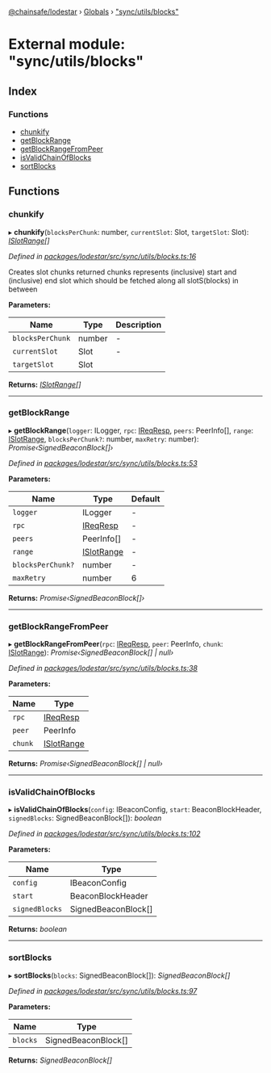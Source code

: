 [@chainsafe/lodestar](../README.md) › [Globals](../globals.md) › ["sync/utils/blocks"](_sync_utils_blocks_.md)

# External module: "sync/utils/blocks"

## Index

### Functions

* [chunkify](_sync_utils_blocks_.md#chunkify)
* [getBlockRange](_sync_utils_blocks_.md#getblockrange)
* [getBlockRangeFromPeer](_sync_utils_blocks_.md#getblockrangefrompeer)
* [isValidChainOfBlocks](_sync_utils_blocks_.md#isvalidchainofblocks)
* [sortBlocks](_sync_utils_blocks_.md#sortblocks)

## Functions

###  chunkify

▸ **chunkify**(`blocksPerChunk`: number, `currentSlot`: Slot, `targetSlot`: Slot): *[ISlotRange](../interfaces/_sync_interface_.islotrange.md)[]*

*Defined in [packages/lodestar/src/sync/utils/blocks.ts:16](https://github.com/ChainSafe/lodestar/blob/3dee40678/packages/lodestar/src/sync/utils/blocks.ts#L16)*

Creates slot chunks returned chunks represents (inclusive) start and (inclusive) end slot
which should be fetched along all slotS(blocks) in between

**Parameters:**

Name | Type | Description |
------ | ------ | ------ |
`blocksPerChunk` | number | - |
`currentSlot` | Slot | - |
`targetSlot` | Slot |   |

**Returns:** *[ISlotRange](../interfaces/_sync_interface_.islotrange.md)[]*

___

###  getBlockRange

▸ **getBlockRange**(`logger`: ILogger, `rpc`: [IReqResp](../interfaces/_network_interface_.ireqresp.md), `peers`: PeerInfo[], `range`: [ISlotRange](../interfaces/_sync_interface_.islotrange.md), `blocksPerChunk?`: number, `maxRetry`: number): *Promise‹SignedBeaconBlock[]›*

*Defined in [packages/lodestar/src/sync/utils/blocks.ts:53](https://github.com/ChainSafe/lodestar/blob/3dee40678/packages/lodestar/src/sync/utils/blocks.ts#L53)*

**Parameters:**

Name | Type | Default |
------ | ------ | ------ |
`logger` | ILogger | - |
`rpc` | [IReqResp](../interfaces/_network_interface_.ireqresp.md) | - |
`peers` | PeerInfo[] | - |
`range` | [ISlotRange](../interfaces/_sync_interface_.islotrange.md) | - |
`blocksPerChunk?` | number | - |
`maxRetry` | number | 6 |

**Returns:** *Promise‹SignedBeaconBlock[]›*

___

###  getBlockRangeFromPeer

▸ **getBlockRangeFromPeer**(`rpc`: [IReqResp](../interfaces/_network_interface_.ireqresp.md), `peer`: PeerInfo, `chunk`: [ISlotRange](../interfaces/_sync_interface_.islotrange.md)): *Promise‹SignedBeaconBlock[] | null›*

*Defined in [packages/lodestar/src/sync/utils/blocks.ts:38](https://github.com/ChainSafe/lodestar/blob/3dee40678/packages/lodestar/src/sync/utils/blocks.ts#L38)*

**Parameters:**

Name | Type |
------ | ------ |
`rpc` | [IReqResp](../interfaces/_network_interface_.ireqresp.md) |
`peer` | PeerInfo |
`chunk` | [ISlotRange](../interfaces/_sync_interface_.islotrange.md) |

**Returns:** *Promise‹SignedBeaconBlock[] | null›*

___

###  isValidChainOfBlocks

▸ **isValidChainOfBlocks**(`config`: IBeaconConfig, `start`: BeaconBlockHeader, `signedBlocks`: SignedBeaconBlock[]): *boolean*

*Defined in [packages/lodestar/src/sync/utils/blocks.ts:102](https://github.com/ChainSafe/lodestar/blob/3dee40678/packages/lodestar/src/sync/utils/blocks.ts#L102)*

**Parameters:**

Name | Type |
------ | ------ |
`config` | IBeaconConfig |
`start` | BeaconBlockHeader |
`signedBlocks` | SignedBeaconBlock[] |

**Returns:** *boolean*

___

###  sortBlocks

▸ **sortBlocks**(`blocks`: SignedBeaconBlock[]): *SignedBeaconBlock[]*

*Defined in [packages/lodestar/src/sync/utils/blocks.ts:97](https://github.com/ChainSafe/lodestar/blob/3dee40678/packages/lodestar/src/sync/utils/blocks.ts#L97)*

**Parameters:**

Name | Type |
------ | ------ |
`blocks` | SignedBeaconBlock[] |

**Returns:** *SignedBeaconBlock[]*
